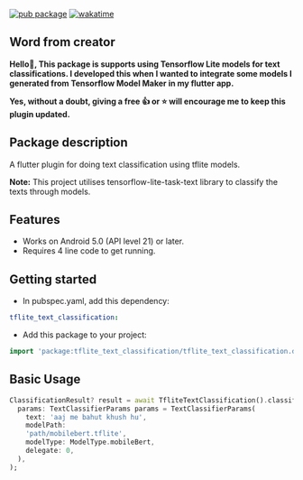 [![pub package](https://img.shields.io/pub/v/tflite_text_classification.svg)](https://pub.dev/packages/tflite_text_classification) [![wakatime](https://wakatime.com/badge/user/83f3b15d-49de-4c01-b8de-bbc132f11be1/project/18eff6a3-d280-4551-b191-000c008da5a6.svg)](https://wakatime.com/badge/user/83f3b15d-49de-4c01-b8de-bbc132f11be1/project/18eff6a3-d280-4551-b191-000c008da5a6)

## Word from creator

**Hello👋, This package is supports using Tensorflow Lite models for text classifications. I developed this when I wanted to integrate some models I generated from Tensorflow Model Maker in my flutter app.**

**Yes, without a doubt, giving a free 👍 or ⭐ will encourage me to keep this plugin updated.**

## Package description

A flutter plugin for doing text classification using tflite models.

**Note:** This project utilises tensorflow-lite-task-text library to classify the texts through models.

## Features

- Works on Android 5.0 (API level 21) or later.
- Requires 4 line code to get running.

## Getting started

- In pubspec.yaml, add this dependency:

```yaml
tflite_text_classification: 
```

- Add this package to your project:

```dart
import 'package:tflite_text_classification/tflite_text_classification.dart';
```

## Basic Usage

```dart
ClassificationResult? result = await TfliteTextClassification().classifyText(
  params: TextClassifierParams params = TextClassifierParams(
    text: 'aaj me bahut khush hu',
    modelPath:
    'path/mobilebert.tflite',
    modelType: ModelType.mobileBert,
    delegate: 0,
  ),
);
```
